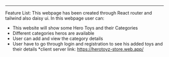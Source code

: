 ***
Feature List:
This webpage has been created through React router and tailwind also daisy ui. In this webpage user can: 
* This website will show some Hero Toys and their Categories 
* Different categories heros are available
* User can add and view the category details 
* User have to go through login and registration to see his added toys and their details
*client server link: https://herotoyz-store.web.app/
